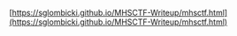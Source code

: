 [https://sglombicki.github.io/MHSCTF-Writeup/mhsctf.html](https://sglombicki.github.io/MHSCTF-Writeup/mhsctf.html)
